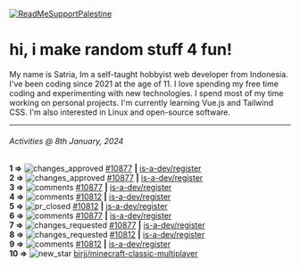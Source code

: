 [![ReadMeSupportPalestine](https://github.com/Safouene1/support-palestine-banner/blob/master/banner-support.svg)](https://github.com/Safouene1/support-palestine-banner)
# hi, i make random stuff 4 fun!

My name is Satria, Im a self-taught hobbyist web developer from Indonesia. I've been coding since 2021 at the age of 11. I love spending my free time coding and experimenting with new technologies. I spend most of my time working on personal projects. I'm currently learning Vue.js and Tailwind CSS. I'm also interested in Linux and open-source software.

---

<!--RECENT_ACTIVITY:last_update-->
###### Activities @ 8th January, 2024
<!--RECENT_ACTIVITY:last_update_end-->

<!--RECENT_ACTIVITY:start-->
**1 =>** ![changes_approved](https://cdn.jsdelivr.net/gh/Readme-Workflows/Readme-Icons@main/icons/octicons/ApprovedChanges.svg) [#10877](https://github.com/is-a-dev/register/pull/10877#pullrequestreview-1809246642) **|** [is-a-dev/register](https://github.com/is-a-dev/register)<br>
**2 =>** ![changes_approved](https://cdn.jsdelivr.net/gh/Readme-Workflows/Readme-Icons@main/icons/octicons/ApprovedChanges.svg) [#10877](https://github.com/is-a-dev/register/pull/10877#pullrequestreview-1809246642) **|** [is-a-dev/register](https://github.com/is-a-dev/register)<br>
**3 =>** ![comments](https://cdn.jsdelivr.net/gh/Readme-Workflows/Readme-Icons@main/icons/octicons/Comment.svg) [#10877](https://github.com/is-a-dev/register/pull/10877#discussion_r1444387343) **|** [is-a-dev/register](https://github.com/is-a-dev/register)<br>
**4 =>** ![comments](https://cdn.jsdelivr.net/gh/Readme-Workflows/Readme-Icons@main/icons/octicons/Comment.svg) [#10812](https://github.com/is-a-dev/register/pull/10812#issuecomment-1880659852) **|** [is-a-dev/register](https://github.com/is-a-dev/register)<br>
**5 =>** ![pr_closed](https://cdn.jsdelivr.net/gh/Readme-Workflows/Readme-Icons@main/icons/octicons/PullRequestClosed.svg) [#10812](https://github.com/is-a-dev/register/pull/10812) **|** [is-a-dev/register](https://github.com/is-a-dev/register)<br>
**6 =>** ![comments](https://cdn.jsdelivr.net/gh/Readme-Workflows/Readme-Icons@main/icons/octicons/Comment.svg) [#10877](https://github.com/is-a-dev/register/pull/10877#discussion_r1444345096) **|** [is-a-dev/register](https://github.com/is-a-dev/register)<br>
**7 =>** ![changes_requested](https://cdn.jsdelivr.net/gh/Readme-Workflows/Readme-Icons@main/icons/octicons/RequestedChanges.svg) [#10877](https://github.com/is-a-dev/register/pull/10877#pullrequestreview-1808498424) **|** [is-a-dev/register](https://github.com/is-a-dev/register)<br>
**8 =>** ![changes_requested](https://cdn.jsdelivr.net/gh/Readme-Workflows/Readme-Icons@main/icons/octicons/RequestedChanges.svg) [#10812](https://github.com/is-a-dev/register/pull/10812#pullrequestreview-1808391486) **|** [is-a-dev/register](https://github.com/is-a-dev/register)<br>
**9 =>** ![comments](https://cdn.jsdelivr.net/gh/Readme-Workflows/Readme-Icons@main/icons/octicons/Comment.svg) [#10812](https://github.com/is-a-dev/register/pull/10812#discussion_r1444308242) **|** [is-a-dev/register](https://github.com/is-a-dev/register)<br>
**10 =>** ![new_star](https://cdn.jsdelivr.net/gh/Readme-Workflows/Readme-Icons@main/icons/octicons/StarredRepositoryYellow.svg) [birjj/minecraft-classic-multiplayer](https://github.com/birjj/minecraft-classic-multiplayer)<br>
<!--RECENT_ACTIVITY:end-->
